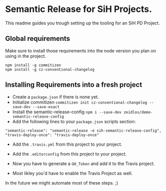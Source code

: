 # Semantic Release for SiH Projects.

This readme guides you trough setting up the tooling for an SiH PD Project.

## Global requirements
Make sure to install those requirements into the node version you plan on using in the project.
```
npm install -g commitizen
npm install -g cz-conventional-changelog
```
## Installing Requirements into a fresh project
* Create a `package.json` if there is none yet.
* Initialize commitizen `commitizen init cz-conventional-changelog --save-dev --save-exact`
* Install the semantic-release-config `npm i --save-dev zeidlos/demo-semantic-release-config`
* Add the following lines to your `package.json` scripts section: 
```
"semantic-release": "semantic-release -e sih-semantic-release-config",
"travis-deploy-once": "travis-deploy-once"
```
* Add the `.travis.yml` from this project to your project.
* Add the `.editorconfig` from this project to your project.

* Now you have to generate a `GH_Token` and add it to the Travis project.
* Most likley you'd have to enable the Travis Project as well.

In the future we might automate most of these steps. ;)
